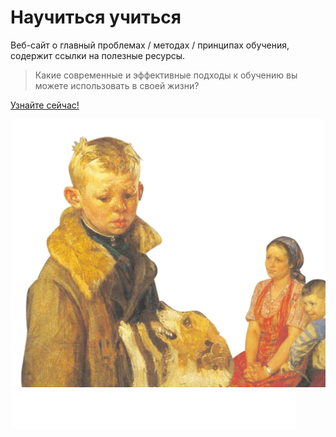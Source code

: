 # Научиться учиться
Веб-сайт о главный проблемах / методах / принципах обучения, содержит ссылки на полезные ресурсы.
> Какие современные и эффективные подходы к обучению вы можете использовать в своей жизни?

[Узнайте сейчас!](https://gmvrpw.github.io/how-to-learn/)

<img src="./images/header-image.png" alt='Вырезка из картины "Опять двойка" Фёдора Решетникова'/>
<img src="./images/logo_place_footer.svg" alt='Логитип "Яндекс Практикум"'/>
